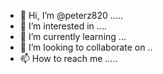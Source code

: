 - 👋 Hi, I’m @peterz820 .....
- 👀 I’m interested in ....
- 🌱 I’m currently learning ...
- 💞️ I’m looking to collaborate on ..
- 📫 How to reach me .....

<!---
peterz820/peterz820 is a ✨ special ✨ repository because its `README.md` (this file) appears on your GitHub profile.
You can click the Preview link to take a look at your changes.
--->
